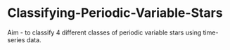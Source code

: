 # Classifying-Periodic-Variable-Stars
Aim - to classify 4 different classes of periodic variable stars using time-series data.
